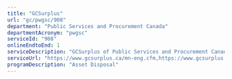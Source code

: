 ```yaml
---
title: "GCSurplus"
url: "gc/pwgsc/908"
department: "Public Services and Procurement Canada"
departmentAcronym: "pwgsc"
serviceId: "908"
onlineEndtoEnd: 1
serviceDescription: "GCSurplus of Public Services and Procurement Canada is the organization responsible for providing asset disposal services to support mandated federal government departments and agencies to responsibly manage the divestment of surplus moveable assets in a manner that is fair, open and transparent, and provides the best value to the Crown."
serviceUrl: "https://www.gcsurplus.ca/mn-eng.cfm,https://www.gcsurplus.ca/ic-ci/home"
programDescription: "Asset Disposal"
---
```

